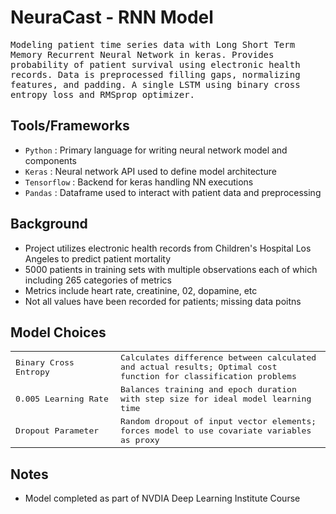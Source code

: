 # NeuraCast - RNN Model

<samp>Modeling patient time series data with Long Short Term Memory Recurrent Neural Network in keras. Provides probability of patient survival using electronic health records. Data is preprocessed filling gaps, normalizing features, and padding. A single LSTM using binary cross entropy loss and RMSprop optimizer.</samp>

## Tools/Frameworks

- `Python` : Primary language for writing neural network model and components
- `Keras` : Neural network API used to define model architecture
- `Tensorflow` : Backend for keras handling NN executions
- `Pandas` : Dataframe used to interact with patient data and preprocessing

## Background
- Project utilizes electronic health records from Children's Hospital Los Angeles to predict patient mortality
- 5000 patients in training sets with multiple observations each of which including 265 categories of metrics
- Metrics include heart rate, creatinine, 02, dopamine, etc
- Not all values have been recorded for patients; missing data poitns

## Model Choices

<table>
  <tr>
    <td width="33%"">
    <samp>Binary Cross Entropy</samp>
    </td>
    <td width="66%">
    <samp>Calculates difference between calculated and actual results; Optimal cost function for classification problems</samp>
    </td>
  </tr>
  <tr>
    <td width="33%"">
    <samp>0.005 Learning Rate</samp>
    </td>
    <td width="66%">
    <samp>Balances training and epoch duration with step size for ideal model learning time</samp>
    </td>
  </tr>
  <tr>
    <td width="33%"">
    <samp>Dropout Parameter</samp>
    </td>
    <td width="66%">
    <samp>Random dropout of input vector elements; forces model to use covariate variables as proxy</samp>
    </td>
  </tr>
</table>

## Notes
- Model completed as part of NVDIA Deep Learning Institute Course
